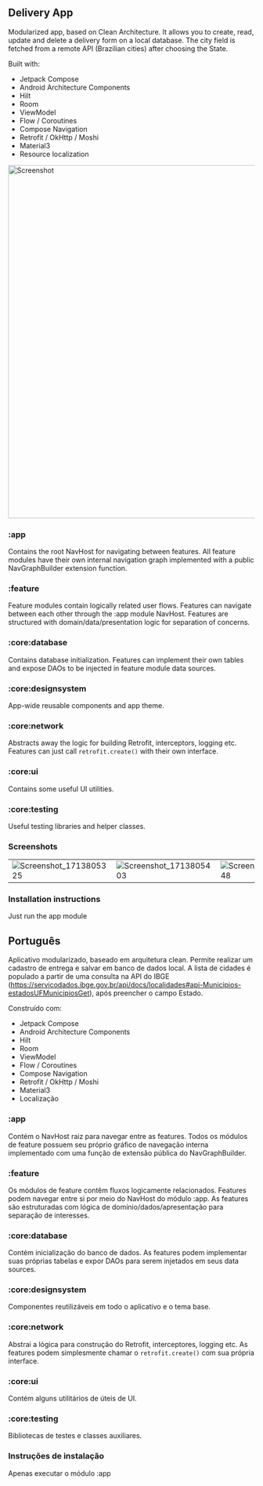 ## Delivery App
Modularized app, based on Clean Architecture. It allows you to create, read, update and delete a delivery form on a local database.
The city field is fetched from a remote API (Brazilian cities) after choosing the State.

Built with:
- Jetpack Compose
- Android Architecture Components
- Hilt
- Room
- ViewModel
- Flow / Coroutines
- Compose Navigation
- Retrofit / OkHttp / Moshi
- Material3
- Resource localization

<img width="720" alt="Screenshot" src="https://github.com/matheus-miranda/android-ll-challenge/assets/15269393/261a06d4-6a7e-4d2e-910c-b07cdbe82053">

### :app
Contains the root NavHost for navigating between features.
All feature modules have their own internal navigation graph implemented with a public NavGraphBuilder extension function.

### :feature
Feature modules contain logically related user flows. Features can navigate between each other through the :app module NavHost.
Features are structured with domain/data/presentation logic for separation of concerns.

### :core:database
Contains database initialization. Features can implement their own tables and expose DAOs to be injected in feature module data sources.

### :core:designsystem
App-wide reusable components and app theme.

### :core:network
Abstracts away the logic for building Retrofit, interceptors, logging etc. Features can just call `retrofit.create()` with their own interface.

### :core:ui
Contains some useful UI utilities.

### :core:testing
Useful testing libraries and helper classes.

### Screenshots
| | | | | | 
| - | - | - | - | - |
| ![Screenshot_1713805325](https://github.com/matheus-miranda/android-ll-challenge/assets/15269393/fa721b8e-b66f-4d11-8731-3ad71d635d4a) | ![Screenshot_1713805403](https://github.com/matheus-miranda/android-ll-challenge/assets/15269393/85b84ed3-4183-4888-acd1-d93773e3cf52) | ![Screenshot_1713805348](https://github.com/matheus-miranda/android-ll-challenge/assets/15269393/87c8f754-e3a8-419f-a2e4-806951149ba3) | ![Screenshot_1713805421](https://github.com/matheus-miranda/android-ll-challenge/assets/15269393/00b6152a-533a-469d-bc75-4e46ffff01da) | ![Screenshot_1713805431](https://github.com/matheus-miranda/android-ll-challenge/assets/15269393/1b378ad1-4f44-4bb5-9dd8-7db060fd7223) |

### Installation instructions
Just run the app module

## Português
Aplicativo modularizado, baseado em arquitetura clean. Permite realizar um cadastro de entrega e salvar em banco de dados local.
A lista de cidades é populado a partir de uma consulta na API do IBGE (https://servicodados.ibge.gov.br/api/docs/localidades#api-Municipios-estadosUFMunicipiosGet), após preencher o campo Estado.

Construído com:
- Jetpack Compose
- Android Architecture Components
- Hilt
- Room
- ViewModel
- Flow / Coroutines
- Compose Navigation
- Retrofit / OkHttp / Moshi
- Material3
- Localização

### :app
Contém o NavHost raiz para navegar entre as features.
Todos os módulos de feature possuem seu próprio gráfico de navegação interna implementado com uma função de extensão pública do NavGraphBuilder.

### :feature
Os módulos de feature contêm fluxos logicamente relacionados. Features podem navegar entre si por meio do NavHost do módulo :app.
As features são estruturadas com lógica de domínio/dados/apresentação para separação de interesses.

### :core:database
Contém inicialização do banco de dados. As features podem implementar suas próprias tabelas e expor DAOs para serem injetados em seus data sources. 

### :core:designsystem
Componentes reutilizáveis em todo o aplicativo e o tema base.

### :core:network
Abstrai a lógica para construção do Retrofit, interceptores, logging etc. As features podem simplesmente chamar o `retrofit.create()` com sua própria interface.

### :core:ui
Contém alguns utilitários de úteis de UI.

### :core:testing
Bibliotecas de testes e classes auxiliares.

### Instruções de instalação
Apenas executar o módulo :app
